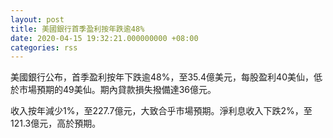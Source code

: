 ```yaml
---
layout: post
title: 美國銀行首季盈利按年跌逾48%
date: 2020-04-15 19:32:21.000000000 +08:00
categories: rss
---
```


美國銀行公布，首季盈利按年下跌逾48%，至35.4億美元，每股盈利40美仙，低於市場預期的49美仙。期內貸款損失撥備達36億元。

收入按年減少1%，至227.7億元，大致合乎市場預期。淨利息收入下跌2%，至121.3億元，高於預期。
